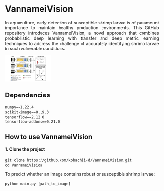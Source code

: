 <p align="justify">
    <h1>VannameiVision</h1>
</p>

<p align="justify">
In aquaculture, early detection of susceptible shrimp larvae is of paramount importance to maintain healthy production environments. This GitHub repository introduces VannameiVision, a novel approach that combines probabilistic deep learning with transfer and deep metric learning techniques to address the challenge of accurately identifying shrimp larvae in such vulnerable conditions.
</p>

<img src="architecture.jpg" alt="Architecture of VannameiVision Model" style="max-width:30%;">

<p align="justify">
    <h2>Dependencies</h1>
</p>

```
numpy==1.22.4
scikit-image==0.19.3
tensorflow==2.12.0
tensorflow-addons==0.21.0
```

<p align="justify">
    <h2>How to use VannameiVision</h1>
</p>

<p align="justify">
    <h4>1. Clone the project</h1>
</p>

```
git clone https://github.com/kobachii-d/VannameiVision.git
cd VannameiVision
```

<p align="justify">
To predict whether an image contains robust or susceptible shrimp larvae:
</p>

```
python main.py [path_to_image]
```
